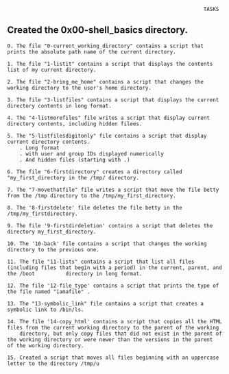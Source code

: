                                                                     TASKS
## Created the  0x00-shell_basics directory.

	0. The file "0-current_working_directory" contains a script that prints the absolute path name of the current directory.

	1. The file "1-listit" contains a script that displays the contents list of my current directory.

	2. The file "2-bring_me_home" contains a script that changes the working directory to the user's home directory.
	
	3. The file "3-listfiles" contains a script that displays the current directory contents in long format.

	4. The "4-listmorefiles" file writes a script that display current directory contents, including hidden filees.
	
	5. The "5-listfilesdigitonly" file contains a script that display  current directory contents.
		. Long format
		. with user and group IDs displayed numerically
		. And hidden files (starting with .)

	6. The file "6-firstdirectory" creates a directory called "my_first_directory in the /tmp/ directory.

	7. The "7-movethatfile" file writes a script that move the file betty from the /tmp directory to the /tmp/my_first_directory.

	8. The '8-firstdelete' file deletes the file betty in the /tmp/my_firstdirectory.

	9. The file '9-firstdirdeletion' contains a script that deletes the directory my_first_directory.

	10. The '10-back' file contains a script that changes the working directory to the previous one.

	11. The file "11-lists" contains a script that list all files (including files that begin with a period) in the current, parent, and the /boot 			directory in long format.

	12. The file '12-file_type' contains a script that prints the type of the file named "iamafile" .

	13. The "13-symbolic_link" file contains a script that creates a symbolic link to /bin/ls.

	14. The file '14-copy_html' contains a script that copies all the HTML files from the current working directory to the parent of the working 
		directory, but only copy files that did not exist in the parent of the working directory or were newer than the versions in the parent 			of the working directory.

	15. Created a script that moves all files beginning with an uppercase letter to the directory /tmp/u
